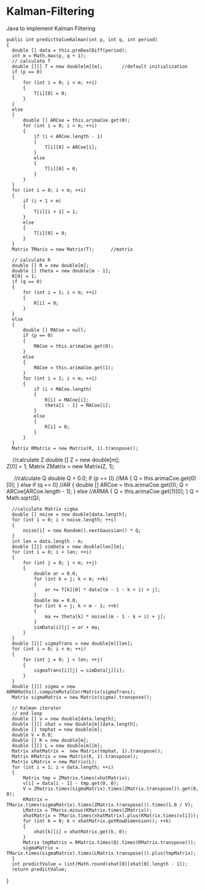 # Kalman-Filtering
Java to implement Kalman Filtering

    public int predictValueKalman(int p, int q, int period)
    {
      double [] data = this.preDealDiff(period);
      int m = Math.max(p, q + 1);
      // calculate T
      double [][] T = new double[m][m];       //default initialization
      if (p == 0)
      {
          for (int i = 0; i < m; ++i)
          {
              T[i][0] = 0;
          }
      }
      else
      {
          double [] ARCoe = this.arimaCoe.get(0);
          for (int i = 0; i < m; ++i)
          {
              if (i < ARCoe.length - 1)
              {
                  T[i][0] = ARCoe[i];
              }
              else
              {
                  T[i][0] = 0;
              }
          }
      }
      for (int i = 0; i < m; ++i)
      {
          if (i + 1 < m)
          {
              T[i][i + 1] = 1;
          }
          else
          {
              T[i][0] = 0;
          }
      }
      Matrix TMarix = new Matrix(T);      //matrix    
      
      // calculate R
      double [] R = new double[m];       
      double [] theta = new double[m - 1];
      R[0] = 1;
      if (q == 0)
      {
          for (int i = 1; i < m; ++i)
          {
              R[i] = 0;
          }
      }
      else
      {
          double [] MACoe = null;
          if (p == 0)
          {
              MACoe = this.arimaCoe.get(0);
          }
          else
          {
              MACoe = this.arimaCoe.get(1);
          }
          for (int i = 1; i < m; ++i)
          {
              if (i < MACoe.length)
              {
                  R[i] = MACoe[i];
                  theta[i - 1] = MACoe[i];
              }
              else
              {
                  R[i] = 0;
              }
          }
      }
      Matrix RMatrix = new Matrix(R, 1).transpose();
     
     //calculate Z
      double [] Z = new double[m];        
      Z[0] = 1;
      Matrix ZMatrix = new Matrix(Z, 1);
      
      //calculate Q
      double Q = 0.0;
      if (p == 0)     //MA
      {
          Q = this.arimaCoe.get(0)[0];
      }
      else if (q == 0)        //AR
      {
          double [] ARCoe = this.arimaCoe.get(0);
          Q = ARCoe[ARCoe.length - 1];
      }
      else        //ARMA
      {
          Q = this.arimaCoe.get(1)[0];
      }
      Q = Math.sqrt(Q);
      
      //calculate Matrix sigma
      double [] noise = new double[data.length];
      for (int i = 0; i < noise.length; ++i)
      {
          noise[i] = new Random().nextGaussian() * Q;
      }
      int len = data.length - m;
      double [][] simData = new double[len][m];
      for (int i = 0; i < len; ++i)
      {
          for (int j = 0; j < m; ++j)
          {
              double ar = 0.0;
              for (int k = j; k < m; ++k)
              {
                  ar += T[k][0] * data[(m - 1 - k + i) + j];
              }
              double ma = 0.0;
              for (int k = j; k < m - 1; ++k)
              {
                  ma += theta[k] * noise[(m - 1 - k + i) + j];
              }
              simData[i][j] = ar + ma;
          }
      }
      double [][] sigmaTrans = new double[m][len];
      for (int i = 0; i < m; ++i)
      {
          for (int j = 0; j < len; ++j)
          {
              sigmaTrans[i][j] = simData[j][i];
          }
      }
      double [][] sigma = new ARMAMaths().computeMutalCorrMatrix(sigmaTrans);
      Matrix sigmaMatrix = new Matrix(sigma).transpose();
      
      // Kalman iterator
      // end loop
      double [] v = new double[data.length];
      double [][] xhat = new double[m][data.length];
      double [] tmphat = new double[m];
      double V = 0.0;
      double [] K = new double[m];
      double [][] L = new double[m][m];
      Matrix xhatMatrix =  new Matrix(tmphat, 1).transpose();
      Matrix KMatrix = new Matrix(K, 1).transpose();
      Matrix LMatrix = new Matrix(L);
      for (int i = 1; i < data.length; ++i)
      {
          Matrix tmp = ZMatrix.times(xhatMatrix);
          v[i] = data[i - 1] - tmp.get(0, 0);
          V = ZMatrix.times(sigmaMatrix).times(ZMatrix.transpose()).get(0, 0);
          KMatrix = TMarix.times(sigmaMatrix).times(ZMatrix.transpose()).times(1.0 / V);
          LMatrix = TMarix.minus(KMatrix.times(ZMatrix));
          xhatMatrix = TMarix.times(xhatMatrix).plus(KMatrix.times(v[i]));
          for (int k = 0; k < xhatMatrix.getRowDimension(); ++k)
          {
              xhat[k][i] = xhatMatrix.get(k, 0);
          }
          Matrix tmpMatrix = RMatrix.times(Q).times(RMatrix.transpose());
          sigmaMatrix = TMarix.times(sigmaMatrix).times(LMatrix.transpose()).plus(tmpMatrix);
      }
      int predictValue = (int)Math.round(xhat[0][xhat[0].length - 1]);
      return predictValue;
  }
